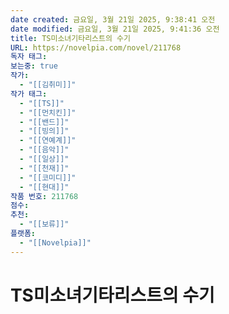 ```yaml
---
date created: 금요일, 3월 21일 2025, 9:38:41 오전
date modified: 금요일, 3월 21일 2025, 9:41:36 오전
title: TS미소녀기타리스트의 수기
URL: https://novelpia.com/novel/211768
독자 태그: 
보는중: true
작가:
  - "[[김취미]]"
작가 태그:
  - "[[TS]]"
  - "[[먼치킨]]"
  - "[[밴드]]"
  - "[[빙의]]"
  - "[[연예계]]"
  - "[[음악]]"
  - "[[일상]]"
  - "[[천재]]"
  - "[[코미디]]"
  - "[[현대]]"
작품 번호: 211768
점수: 
추천:
  - "[[보류]]"
플랫폼:
  - "[[Novelpia]]"
---
```


# TS미소녀기타리스트의 수기

